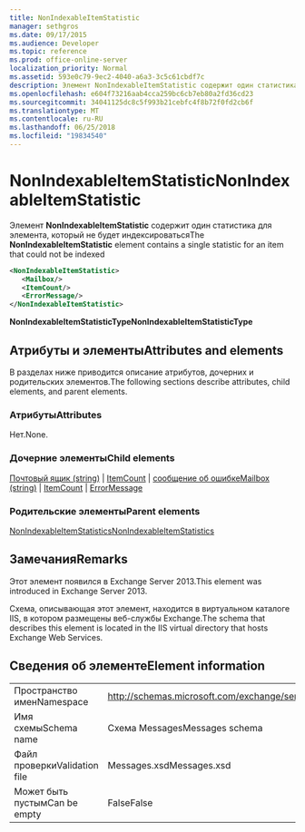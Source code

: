 ```yaml
---
title: NonIndexableItemStatistic
manager: sethgros
ms.date: 09/17/2015
ms.audience: Developer
ms.topic: reference
ms.prod: office-online-server
localization_priority: Normal
ms.assetid: 593e0c79-9ec2-4040-a6a3-3c5c61cbdf7c
description: Элемент NonIndexableItemStatistic содержит один статистика для элемента, который не будет индексироваться
ms.openlocfilehash: e604f73216aab4cca259bc6cb7eb80a2fd36cd23
ms.sourcegitcommit: 34041125dc8c5f993b21cebfc4f8b72f0fd2cb6f
ms.translationtype: MT
ms.contentlocale: ru-RU
ms.lasthandoff: 06/25/2018
ms.locfileid: "19834540"
---
```

# <a name="nonindexableitemstatistic"></a><span data-ttu-id="969df-103">NonIndexableItemStatistic</span><span class="sxs-lookup"><span data-stu-id="969df-103">NonIndexableItemStatistic</span></span>

<span data-ttu-id="969df-104">Элемент **NonIndexableItemStatistic** содержит один статистика для элемента, который не будет индексироваться</span><span class="sxs-lookup"><span data-stu-id="969df-104">The **NonIndexableItemStatistic** element contains a single statistic for an item that could not be indexed</span></span> 
  
```XML
<NonIndexableItemStatistic>
   <Mailbox/>
   <ItemCount/>
   <ErrorMessage/>
</NonIndexableItemStatistic>
```

 <span data-ttu-id="969df-105">**NonIndexableItemStatisticType**</span><span class="sxs-lookup"><span data-stu-id="969df-105">**NonIndexableItemStatisticType**</span></span>
## <a name="attributes-and-elements"></a><span data-ttu-id="969df-106">Атрибуты и элементы</span><span class="sxs-lookup"><span data-stu-id="969df-106">Attributes and elements</span></span>

<span data-ttu-id="969df-107">В разделах ниже приводится описание атрибутов, дочерних и родительских элементов.</span><span class="sxs-lookup"><span data-stu-id="969df-107">The following sections describe attributes, child elements, and parent elements.</span></span>
  
### <a name="attributes"></a><span data-ttu-id="969df-108">Атрибуты</span><span class="sxs-lookup"><span data-stu-id="969df-108">Attributes</span></span>

<span data-ttu-id="969df-109">Нет.</span><span class="sxs-lookup"><span data-stu-id="969df-109">None.</span></span>
  
### <a name="child-elements"></a><span data-ttu-id="969df-110">Дочерние элементы</span><span class="sxs-lookup"><span data-stu-id="969df-110">Child elements</span></span>

<span data-ttu-id="969df-111">[Почтовый ящик (string)](mailbox-string.md) | [ItemCount](itemcount.md) | [сообщение об ошибке](errormessage.md)</span><span class="sxs-lookup"><span data-stu-id="969df-111">[Mailbox (string)](mailbox-string.md) | [ItemCount](itemcount.md) | [ErrorMessage](errormessage.md)</span></span>
  
### <a name="parent-elements"></a><span data-ttu-id="969df-112">Родительские элементы</span><span class="sxs-lookup"><span data-stu-id="969df-112">Parent elements</span></span>

[<span data-ttu-id="969df-113">NonIndexableItemStatistics</span><span class="sxs-lookup"><span data-stu-id="969df-113">NonIndexableItemStatistics</span></span>](nonindexableitemstatistics.md)
  
## <a name="remarks"></a><span data-ttu-id="969df-114">Замечания</span><span class="sxs-lookup"><span data-stu-id="969df-114">Remarks</span></span>

<span data-ttu-id="969df-115">Этот элемент появился в Exchange Server 2013.</span><span class="sxs-lookup"><span data-stu-id="969df-115">This element was introduced in Exchange Server 2013.</span></span>
  
<span data-ttu-id="969df-116">Схема, описывающая этот элемент, находится в виртуальном каталоге IIS, в котором размещены веб-службы Exchange.</span><span class="sxs-lookup"><span data-stu-id="969df-116">The schema that describes this element is located in the IIS virtual directory that hosts Exchange Web Services.</span></span>
  
## <a name="element-information"></a><span data-ttu-id="969df-117">Сведения об элементе</span><span class="sxs-lookup"><span data-stu-id="969df-117">Element information</span></span>

|||
|:-----|:-----|
|<span data-ttu-id="969df-118">Пространство имен</span><span class="sxs-lookup"><span data-stu-id="969df-118">Namespace</span></span>  <br/> |http://schemas.microsoft.com/exchange/services/2006/messages  <br/> |
|<span data-ttu-id="969df-119">Имя схемы</span><span class="sxs-lookup"><span data-stu-id="969df-119">Schema name</span></span>  <br/> |<span data-ttu-id="969df-120">Схема Messages</span><span class="sxs-lookup"><span data-stu-id="969df-120">Messages schema</span></span>  <br/> |
|<span data-ttu-id="969df-121">Файл проверки</span><span class="sxs-lookup"><span data-stu-id="969df-121">Validation file</span></span>  <br/> |<span data-ttu-id="969df-122">Messages.xsd</span><span class="sxs-lookup"><span data-stu-id="969df-122">Messages.xsd</span></span>  <br/> |
|<span data-ttu-id="969df-123">Может быть пустым</span><span class="sxs-lookup"><span data-stu-id="969df-123">Can be empty</span></span>  <br/> |<span data-ttu-id="969df-124">False</span><span class="sxs-lookup"><span data-stu-id="969df-124">False</span></span>  <br/> |
   

